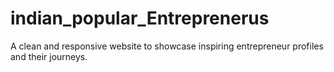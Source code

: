 # indian_popular_Entreprenerus
A clean and responsive website to showcase inspiring entrepreneur profiles and their journeys.
